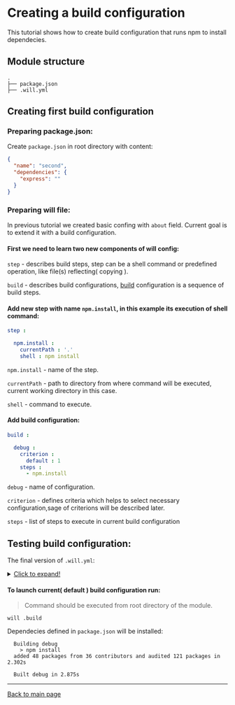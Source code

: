 # Creating a build configuration
This tutorial shows how to create build configuration that runs npm to install dependecies.

## Module structure

```
.
├── package.json
├── .will.yml
```

## Creating first build configuration

### Preparing package.json:

Create `package.json` in root directory with content:
``` json
{
  "name": "second",
  "dependencies": {
    "express": ""
  }
}
```

### Preparing will file:

In previous tutorial we created basic confing with `about` field.
Current goal is to extend it with a build configuration.

#### First we need to learn two new components of will config:

`step` - describes build steps, step can be a shell command or predefined operation, like file(s) reflecting( copying ).

`build` - describes build configurations, [build](../Build.md) configuration is a sequence of build steps.

#### Add new step with name `npm.install`, in this example its execution of shell command:

```yaml
step :

  npm.install :
    currentPath : '.'
    shell : npm install
```

`npm.install` - name of the step.

`currentPath` - path to directory from where command will be executed, current working directory in this case.

`shell` - command to execute.

#### Add build configuration:

```yaml
build :

  debug :
    criterion :
      default : 1
    steps :
      - npm.install
```

`debug` - name of configuration.

`criterion` - defines criteria which helps to select necessary configuration,sage of criterions will be described later.

`steps` - list of steps to execute in current build configuration


## Testing build configuration:

The final version of `.will.yml`:

<details>
  <summary><u>Click to expand!</u></summary>

```yaml

about :

  name : second
  description : "Second module"
  version : 0.0.1

step :

  npm.install :
    currentPath : '.'
    shell : npm install

build :

  debug:
    criterion :
      default : 1
    steps :
      - npm.install
```
</details>

#### To launch current( default ) build configuration run:

> Command should be executed from root directory of the module.

```
will .build
```

Dependecies defined in `package.json` will be installed:

```
  Building debug
    > npm install
  added 48 packages from 36 contributors and audited 121 packages in 2.302s

  Built debug in 2.875s
```
---
[Back to main page](../README.md)






